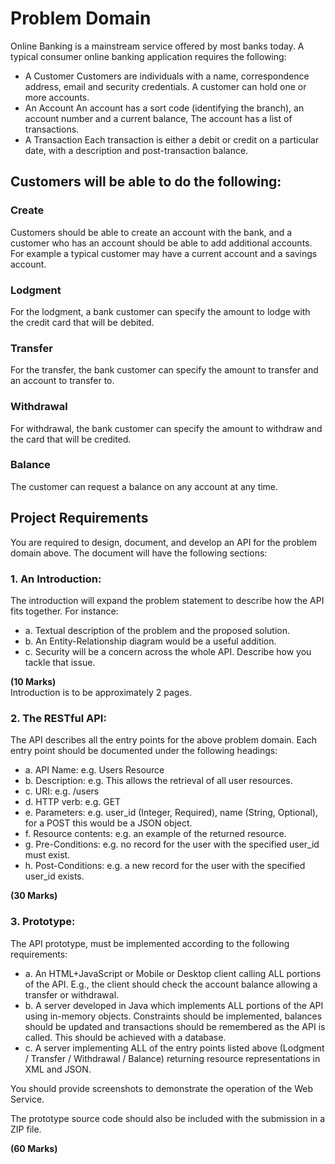 # Problem Domain  

Online Banking is a mainstream service offered by most banks today. A typical consumer online banking application requires the following:  
- A Customer Customers are individuals with a name, correspondence address, email and security credentials. A customer can hold one or more accounts.  
- An Account An account has a sort code (identifying the branch), an account number and a current balance, The account has a list of transactions.  
- A Transaction Each transaction is either a debit or credit on a particular date, with a description and post-transaction balance.  

## Customers will be able to do the following:  

### Create  
Customers should be able to create an account with the bank, and a customer who has an account should be able to add additional accounts. For example a typical customer may have a current account and a savings account.  

### Lodgment  
For the lodgment, a bank customer can specify the amount to lodge with the credit card that will be debited.  

### Transfer   
For the transfer, the bank customer can specify the amount to transfer and an account to transfer to.  

### Withdrawal  
For withdrawal, the bank customer can specify the amount to withdraw and the card that will be credited.  

### Balance  
The customer can request a balance on any account at any time.  

## Project Requirements  
You are required to design, document, and develop an API for the problem domain above. The document will have the following sections:  

### 1. An Introduction:  
The introduction will expand the problem statement to describe how the API fits together. For instance:  
- a. Textual description of the problem and the proposed solution.  
- b. An Entity-Relationship diagram would be a useful addition.  
- c. Security will be a concern across the whole API. Describe how you tackle that issue.  

**(10 Marks)**  
Introduction is to be approximately 2 pages.  

### 2. The RESTful API:  
The API describes all the entry points for the above problem domain. Each entry point should be documented under the following headings:  

- a. API Name: e.g. Users Resource  
- b. Description: e.g. This allows the retrieval of all user resources.  
- c. URI: e.g. /users  
- d. HTTP verb: e.g. GET  
- e. Parameters: e.g. user_id (Integer, Required), name (String, Optional), for a POST this would be a JSON object.  
- f. Resource contents: e.g. an example of the returned resource.  
- g. Pre-Conditions: e.g. no record for the user with the specified user_id must exist.  
- h. Post-Conditions: e.g. a new record for the user with the specified user_id exists.

**(30 Marks)**  

### 3. Prototype:  
The API prototype, must be implemented according to the following requirements:  
- a. An HTML+JavaScript or Mobile or Desktop client calling ALL portions of the API. E.g., the client should check the account balance allowing a transfer or withdrawal.  
- b. A server developed in Java which implements ALL portions of the API using in-memory objects. Constraints should be implemented, balances should be updated and transactions should be remembered as the API is called. This should be achieved with a database.  
- c. A server implementing ALL of the entry points listed above (Lodgment / Transfer / Withdrawal / Balance) returning resource representations in XML and JSON.  

You should provide screenshots to demonstrate the operation of the Web Service.  

The prototype source code should also be included with the submission in a ZIP file.  

**(60 Marks)**
